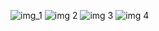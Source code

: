 ![img_1](https://github.com/user-attachments/assets/2562a89f-a553-4474-b33b-173d1f571285)
![img 2](https://github.com/user-attachments/assets/2d8268f8-816a-4e5c-ae3d-f0906615bb30)
![img 3](https://github.com/user-attachments/assets/6c6efe3e-73ec-4b5e-88f7-0826d65f9954)
![img 4](https://github.com/user-attachments/assets/ec1306a7-eb5d-46ea-94af-6d8637fb0c92)
